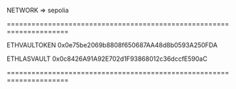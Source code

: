 
  NETWORK => sepolia

  =====================================================================

  ETHVAULTOKEN 0x0e75be2069b8808f650687AA48d8b0593A250FDA

  ETHLASVAULT 0x0c8426A91A92E702d1F93868012c36dccfE590aC

  =====================================================================


  